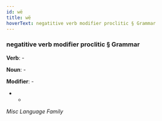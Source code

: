```yaml
---
id: wë
title: wë
hoverText: negatitive verb modifier proclitic § Grammar
---
```


### negatitive verb modifier proclitic § Grammar

**Verb**: -

**Noun**: -

**Modifier**: -

- -

*Misc Language Family*